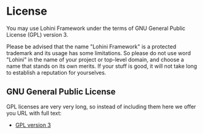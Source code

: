 License
=======

You may use Lohini Framework under the terms of GNU General Public License (GPL) version 3.

Please be advised that the name "Lohini Framework" is a protected trademark and its
usage has some limitations. So please do not use word "Lohini" in the name of your
project or top-level domain, and choose a name that stands on its own merits.
If your stuff is good, it will not take long to establish a reputation for yourselves.


GNU General Public License
--------------------------

GPL licenses are very very long, so instead of including them here we offer
you URL with full text:

- [GPL version 3](http://www.gnu.org/licenses/gpl-3.0.html)
